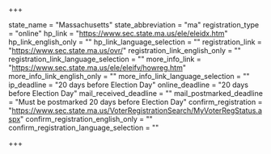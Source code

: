 +++

state_name = "Massachusetts"
state_abbreviation = "ma"
registration_type = "online"
hp_link = "https://www.sec.state.ma.us/ele/eleidx.htm"
hp_link_english_only = ""
hp_link_language_selection = ""
registration_link = "https://www.sec.state.ma.us/ovr/"
registration_link_english_only = ""
registration_link_language_selection = ""
more_info_link = "https://www.sec.state.ma.us/ele/eleifv/howreg.htm"
more_info_link_english_only = ""
more_info_link_language_selection = ""
ip_deadline = "20 days before Election Day"
online_deadline = "20 days before Election Day"
mail_received_deadline = ""
mail_postmarked_deadline = "Must be postmarked 20 days before Election Day"
confirm_registration = "https://www.sec.state.ma.us/VoterRegistrationSearch/MyVoterRegStatus.aspx"
confirm_registration_english_only = ""
confirm_registration_language_selection = ""

+++